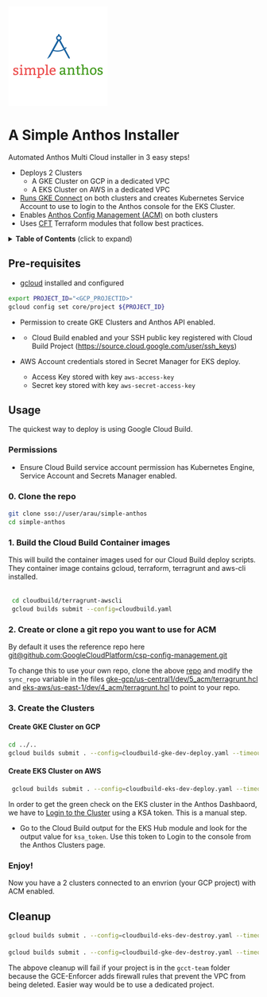 ![Logo](images/logo.png)
# A Simple Anthos Installer

Automated Anthos Multi Cloud installer in 3 easy steps!

- Deploys 2 Clusters 
  - A GKE Cluster on GCP in a dedicated VPC
  - A EKS Cluster on AWS in a dedicated VPC
- [Runs GKE Connect](https://cloud.google.com/anthos/multicluster-management/connect/overview) on both clusters and creates Kubernetes Service Account to use to login to the Anthos console for the EKS Cluster.
- Enables [Anthos Config Management (ACM)](https://cloud.google.com/anthos/config-management) on both clusters 
- Uses [CFT](https://cloud.google.com/foundation-toolkit) Terraform modules that follow best practices.

<p>
<details>
  <summary><strong>Table of Contents</strong> (click to expand)</summary>

<!-- toc -->
- [Pre-requisites](#Pre-requisites)
- [Usage](#Usage)
- [Cleanup](#Cleanup)

<!-- tocstop -->

</details>
</p>

## Pre-requisites

- [gcloud](https://cloud.google.com/sdk/docs/install) installed and configured
```bash
export PROJECT_ID="<GCP_PROJECTID>"
gcloud config set core/project ${PROJECT_ID}  
```
- Permission to create GKE Clusters and Anthos API enabled.
- - Cloud Build enabled and your SSH public key registered with Cloud Build Project (https://source.cloud.google.com/user/ssh_keys)

- AWS Account credentials stored in Secret Manager for EKS deploy.
  - Access Key stored with key `aws-access-key`
  - Secret key stored with key  `aws-secret-access-key`

## Usage
The quickest way to deploy is using Google Cloud Build.

### Permissions
- Ensure Cloud Build service account permission has Kubernetes Engine, Service Account and Secrets Manager enabled.


### 0. Clone the repo

```bash
git clone sso://user/arau/simple-anthos
cd simple-anthos
```

### 1. Build the Cloud Build Container images
This will build the container images used for our Cloud Build deploy scripts. They container image contains gcloud, terraform, terragrunt and aws-cli installed.

```bash
 
 cd cloudbuild/terragrunt-awscli
 gcloud builds submit --config=cloudbuild.yaml

```

### 2. Create or clone a git repo you want to use for ACM

By default it uses the reference repo here [git@github.com:GoogleCloudPlatform/csp-config-management.git](https://github.com/GoogleCloudPlatform/csp-config-management)

To change this to use your own repo, clone the above [repo](https://github.com/GoogleCloudPlatform/csp-config-management) and modify the `sync_repo` variable in the  files  [gke-gcp/us-central1/dev/5_acm/terragrunt.hcl](gke-gcp/us-central1/dev/5_acm/terragrunt.hcl) and [eks-aws/us-east-1/dev/4_acm/terragrunt.hcl](eks-aws/us-east-1/dev/4_acm/terragrunt.hcl) to point to your repo.

### 3. Create the Clusters

#### Create GKE Cluster on GCP

```bash
cd ../..
gcloud builds submit . --config=cloudbuild-gke-dev-deploy.yaml --timeout=30m
```

#### Create EKS Cluster on AWS 

```bash
 gcloud builds submit . --config=cloudbuild-eks-dev-deploy.yaml --timeout=30m
```

In order to get the green check on the EKS cluster in the Anthos Dashbaord, we have to [Login to the Cluster](https://cloud.google.com/anthos/multicluster-management/console/logging-in#login) using a KSA token. This is a manual step. 
- Go to the Cloud Build output for the EKS Hub module and look for the output value for `ksa_token`. Use this token to Login to the console from the Anthos Clusters page. 

### Enjoy!

Now you have a 2 clusters connected to an envrion (your GCP project) with ACM enabled. 

## Cleanup
```bash
gcloud builds submit . --config=cloudbuild-eks-dev-destroy.yaml --timeout=30m

gcloud builds submit . --config=cloudbuild-gke-dev-destroy.yaml --timeout=30m
```

The abpove cleanup will fail if your project is in the `gcct-team` folder because the GCE-Enforcer adds firewall rules that prevent the VPC from being deleted. Easier way would be to use a dedicated project. 
